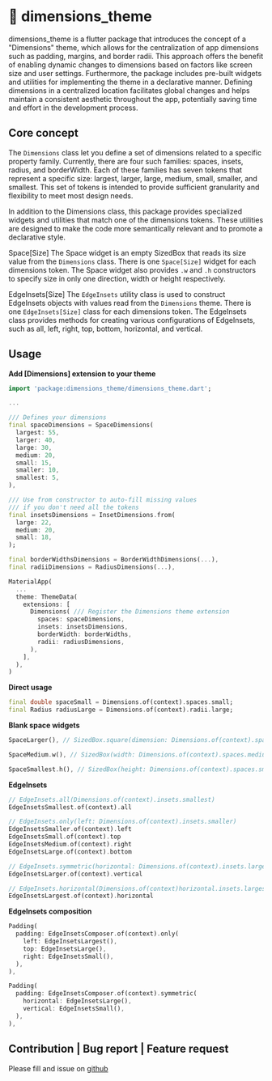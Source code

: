 # 📏 dimensions_theme

dimensions_theme is a flutter package that introduces the concept of a "Dimensions" theme, which allows for the centralization of app dimensions such as padding, margins, and border radii. This approach offers the benefit of enabling dynamic changes to dimensions based on factors like screen size and user settings. Furthermore, the package includes pre-built widgets and utilities for implementing the theme in a declarative manner. Defining dimensions in a centralized location facilitates global changes and helps maintain a consistent aesthetic throughout the app, potentially saving time and effort in the development process.

## Core concept
The `Dimensions` class let you define a set of dimensions related to a specific property family. Currently, there are four such families: spaces, insets, radius, and borderWidth. Each of these families has seven tokens that represent a specific size: largest, larger, large, medium, small, smaller, and smallest. This set of tokens is intended to provide sufficient granularity and flexibility to meet most design needs.

In addition to the Dimensions class, this package provides specialized widgets and utilities that match one of the dimensions tokens. These utilities are designed to make the code more semantically relevant and to promote a declarative style.

Space[Size]
The Space widget is an empty SizedBox that reads its size value from the `Dimensions` class. There is one `Space[Size]` widget for each dimensions token. The Space widget also provides `.w` and `.h` constructors to specify size in only one direction, width or height respectively.

EdgeInsets[Size]
The `EdgeInsets` utility class is used to construct EdgeInsets objects with values read from the `Dimensions` theme. There is one `EdgeInsets[Size]` class for each dimensions token. The EdgeInsets class provides methods for creating various configurations of EdgeInsets, such as all, left, right, top, bottom, horizontal, and vertical.

## Usage

**Add [Dimensions] extension to your theme**
```dart
import 'package:dimensions_theme/dimensions_theme.dart';

...

/// Defines your dimensions
final spaceDimensions = SpaceDimensions(
  largest: 55,
  larger: 40,
  large: 30,
  medium: 20,
  small: 15,
  smaller: 10,
  smallest: 5,
),

/// Use from constructor to auto-fill missing values
/// if you don't need all the tokens
final insetsDimensions = InsetDimensions.from(
  large: 22,
  medium: 20,
  small: 18,
);

final borderWidthsDimensions = BorderWidthDimensions(...),
final radiiDimensions = RadiusDimensions(...),

MaterialApp(
  ...    
  theme: ThemeData(
    extensions: [
      Dimensions( /// Register the Dimensions theme extension 
        spaces: spaceDimensions,
        insets: insetsDimensions,
        borderWidth: borderWidths,
        radii: radiusDimensions,
      ),
    ],
  ),
)
```

**Direct usage**
```dart
final double spaceSmall = Dimensions.of(context).spaces.small;
final Radius radiusLarge = Dimensions.of(context).radii.large;
```

**Blank space widgets**
```dart
SpaceLarger(), // SizedBox.square(dimension: Dimensions.of(context).spaces.Larger)

SpaceMedium.w(), // SizedBox(width: Dimensions.of(context).spaces.medium)

SpaceSmallest.h(), // SizedBox(height: Dimensions.of(context).spaces.smallest)
```

**EdgeInsets**
```dart
// EdgeInsets.all(Dimensions.of(context).insets.smallest)
EdgeInsetsSmallest.of(context).all

// EdgeInsets.only(left: Dimensions.of(context).insets.smaller)
EdgeInsetsSmaller.of(context).left
EdgeInsetsSmall.of(context).top
EdgeInsetsMedium.of(context).right
EdgeInsetsLarge.of(context).bottom

// EdgeInsets.symmetric(horizontal: Dimensions.of(context).insets.large)
EdgeInsetsLarger.of(context).vertical 

// EdgeInsets.horizontal(Dimensions.of(context)horizontal.insets.largest)
EdgeInsetsLargest.of(context).horizontal 
```

**EdgeInsets composition**
```dart
Padding(
  padding: EdgeInsetsComposer.of(context).only(
    left: EdgeInsetsLargest(),
    top: EdgeInsetsLarge(),
    right: EdgeInsetsSmall(),
  ),
),

Padding(
  padding: EdgeInsetsComposer.of(context).symmetric(
    horizontal: EdgeInsetsLarge(),
    vertical: EdgeInsetsSmall(),
  ),
),
```

## Contribution | Bug report | Feature request
Please fill and issue on [github](https://github.com/Pierre2tm/dimensions_theme)
